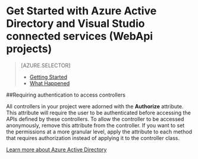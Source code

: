 <properties 
    pageTitle="Get Started with Azure Active Directory and Visual Studio connected services (WebApi projects) | Microsoft Azure" 
    description="How to get started using Azure Active Directory in WebApi projects after connecting to or creating an Azure AD using Visual Studio connected services" 
  services="active-directory"
    documentationCenter="" 
    authors="TomArcher" 
    manager="douge" 
    editor=""/>
  
<tags 
    ms.service="active-directory" 
    ms.workload="web" 
    ms.tgt_pltfrm="vs-getting-started" 
    ms.devlang="na" 
    ms.topic="article" 
    ms.date="08/15/2016"
    ms.author="tarcher"/>

# <a name="get-started-with-azure-active-directory-and-visual-studio-connected-services-webapi-projects"></a>Get Started with Azure Active Directory and Visual Studio connected services (WebApi projects)

> [AZURE.SELECTOR]
> - [Getting Started](vs-active-directory-webapi-getting-started.md)
> - [What Happened](vs-active-directory-webapi-what-happened.md)

##<a name="requiring-authentication-to-access-controllers"></a>Requiring authentication to access controllers
 
All controllers in your project were adorned with the **Authorize** attribute. This attribute will require the user to be authenticated before accessing the APIs defined by these controllers. To allow the controller to be accessed anonymously, remove this attribute from the controller. If you want to set the permissions at a more granular level, apply the attribute to each method that requires authorization instead of applying it to the controller class.

[Learn more about Azure Active Directory](https://azure.microsoft.com/services/active-directory/)
 